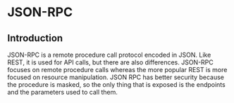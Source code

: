 # JSON-RPC

## Introduction
JSON-RPC is a remote procedure call protocol encoded in JSON. Like REST, it is used for API calls, but there are also differences. JSON-RPC focuses on remote procedure calls whereas the more popular REST is more focused on resource manipulation. JSON RPC 
has better security because the procedure is masked, so the only thing that is exposed is the endpoints and the parameters 
used to call them.